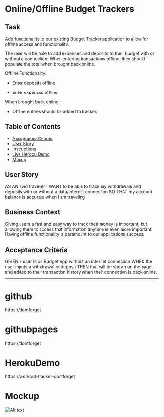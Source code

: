 # Online/Offline Budget Trackers

## Task

Add functionality to our existing Budget Tracker application to allow for offline access and functionality.

The user will be able to add expenses and deposits to their budget with or without a connection. When entering transactions offline, they should populate the total when brought back online.

Offline Functionality:

  * Enter deposits offline

  * Enter expenses offline

When brought back online:

  * Offline entries should be added to tracker.

  ## Table of Contents

* [Acceptance Criteria](#AcceptanceCriteria)
* [User Story](#UserStory)
* [Instructions](#Task)
* [Live Herocu Demo](#HerokuDemo)
* [Mocup](#mockup)

## User Story
AS AN avid traveller
I WANT to be able to track my withdrawals and deposits with or without a data/internet connection
SO THAT my account balance is accurate when I am traveling

## Business Context

Giving users a fast and easy way to track their money is important, but allowing them to access that information anytime is even more important. Having offline functionality is paramount to our applications success.


## Acceptance Criteria
GIVEN a user is on Budget App without an internet connection
WHEN the user inputs a withdrawal or deposit
THEN that will be shown on the page, and added to their transaction history when their connection is back online.

- - -


# github
https://dontforget

# githubpages
https://dontforget

# HerokuDemo
https://workout-tracker-dontforget

# Mockup
![Alt text](https:dontforget)
